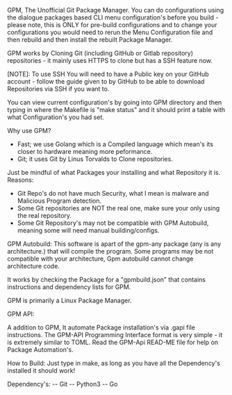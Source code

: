 GPM, The Unofficial Git Package Manager.
You can do configurations using the dialogue packages based CLI menu configuration's before you build - please note, this is ONLY for pre-build configurations and to change your configurations you would need to rerun the Menu Configuration file and then rebuild and then install the rebuilt Package Manager.

GPM works by Cloning Git (including GitHub or Gitlab repository) repositories - it mainly uses HTTPS to clone but has a SSH feature now.

[NOTE]: To use SSH You will need to have a Public key on your GitHub account - follow the guide given to by GitHub to be able to download Repositories via SSH if you want to.

You can view current configuration's by going into GPM directory and then typing in where the Makefile is "make status" and it should print a table with what Configuration's you had set.

Why use GPM?

- Fast; we use Golang which is a Compiled language which mean's its closer to hardware meaning more peformance.
- Git; it uses Git by Linus Torvalds to Clone repositories.

Just be mindful of what Packages your installing and what Repository it is.
Reasons:
- Git Repo's do not have much Security, what I mean is malware and Malicious Program detection.
- Some Git repositories are NOT the real one, make sure your only using the real repository.
- Some Git Repository's may not be compatible with GPM Autobuild, meaning some will need manual building/configs.

GPM Autobuild:
This software is apart of the gpm-any package (any is any architecture.) that will compile the program.
Some programs may be not compatible with your architecture, Gpm autobuild cannot change architecture code.

It works by checking the Package for a "gpmbuild.json" that contains instructions and dependency lists for GPM.

GPM is primarily a Linux Package Manager.

GPM API:

A addition to GPM, It automate Package installation's via .gapi file instructions.
The GPM-API Programming Interface format is very simple - it is extremely similar to TOML.
Read the GPM-Api READ-ME file for help on Package Automation's.


How to Build:
Just type in make, as long as you have all the Dependency's installed it should work!

Dependency's:
-- Git
-- Python3
-- Go
